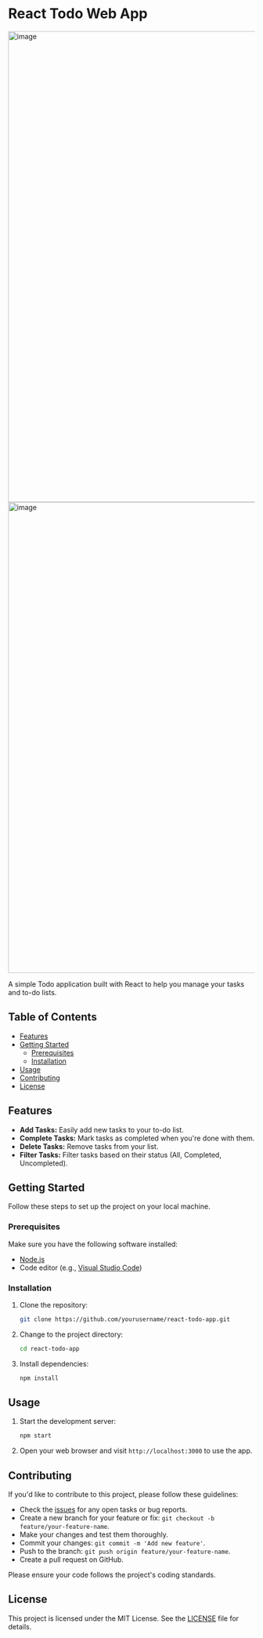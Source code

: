 

# React Todo Web App

<img width="960" alt="image" src="https://github.com/jollyboiii/React-Todo/assets/94308519/1241ebf8-3d7f-41e7-924e-83e91d16aede">
<img width="960" alt="image" src="https://github.com/jollyboiii/React-Todo/assets/94308519/009422fc-d5ba-4d52-99ad-5777cfc00964">


A simple Todo application built with React to help you manage your tasks and to-do lists.

## Table of Contents


- [Features](#features)
- [Getting Started](#getting-started)
  - [Prerequisites](#prerequisites)
  - [Installation](#installation)
- [Usage](#usage)
- [Contributing](#contributing)
- [License](#license)


## Features

- **Add Tasks:** Easily add new tasks to your to-do list.
- **Complete Tasks:** Mark tasks as completed when you're done with them.
- **Delete Tasks:** Remove tasks from your list.
- **Filter Tasks:** Filter tasks based on their status (All, Completed, Uncompleted).

## Getting Started

Follow these steps to set up the project on your local machine.

### Prerequisites

Make sure you have the following software installed:

- [Node.js](https://nodejs.org/)
- Code editor (e.g., [Visual Studio Code](https://code.visualstudio.com/))

### Installation

1. Clone the repository:

   ```bash
   git clone https://github.com/yourusername/react-todo-app.git
   ```

2. Change to the project directory:

   ```bash
   cd react-todo-app
   ```

3. Install dependencies:

   ```bash
   npm install
   ```

## Usage

1. Start the development server:

   ```bash
   npm start
   ```

2. Open your web browser and visit `http://localhost:3000` to use the app.

## Contributing

If you'd like to contribute to this project, please follow these guidelines:

- Check the [issues](https://github.com/jollyboiii/React-Todo/issues) for any open tasks or bug reports.
- Create a new branch for your feature or fix: `git checkout -b feature/your-feature-name`.
- Make your changes and test them thoroughly.
- Commit your changes: `git commit -m 'Add new feature'`.
- Push to the branch: `git push origin feature/your-feature-name`.
- Create a pull request on GitHub.

Please ensure your code follows the project's coding standards.

## License

This project is licensed under the MIT License. See the [LICENSE](LICENSE) file for details.

```
